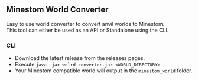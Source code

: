 ## Minestom World Converter

Easy to use world converter to convert anvil worlds to Minestom.<br>
This tool can either be used as an API or Standalone using the CLI.

### CLI 

- Download the latest release from the releases pages.
- Execute `java -jar wolrd-converter.jar <WORLD_DIRECTORY>`
- Your Minestom compatible world will output in the `minestom_world` folder.
